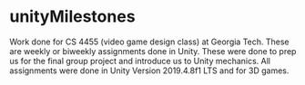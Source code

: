 # unityMilestones
Work done for CS 4455 (video game design class) at Georgia Tech. These are weekly or biweekly assignments done in Unity. These were done to prep us for the final group project and introduce us to Unity mechanics. All assignments were done in Unity Version 2019.4.8f1 LTS and for 3D games.

